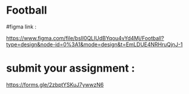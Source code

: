# Football


#figma link : 

https://www.figma.com/file/bsII0QLIUdBYqou4vYd4Mj/Football?type=design&node-id=0%3A1&mode=design&t=EmLDUE4NRHruQjnJ-1


# submit your assignment :

https://forms.gle/2zbptYSKuJ7ywwzN6
